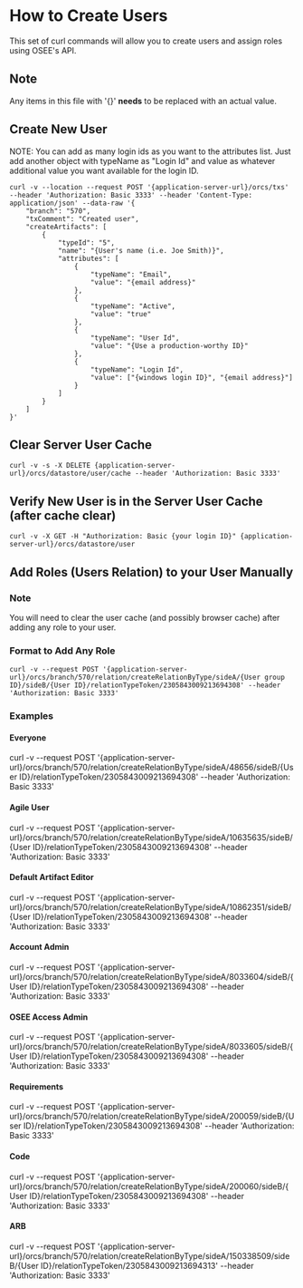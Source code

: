 # How to Create Users

This set of curl commands will allow you to create users and assign roles using OSEE's API.

## Note

Any items in this file with '{}' **needs** to be replaced with an actual value.

## Create New User

NOTE: You can add as many login ids as you want to the attributes list. Just add another object with typeName as "Login Id" and value as whatever additional value you want available for the login ID.

```
curl -v --location --request POST '{application-server-url}/orcs/txs' --header 'Authorization: Basic 3333' --header 'Content-Type: application/json' --data-raw '{
    "branch": "570",
    "txComment": "Created user",
    "createArtifacts": [
        {
            "typeId": "5",
            "name": "{User's name (i.e. Joe Smith)}",
            "attributes": [
                {
                    "typeName": "Email",
                    "value": "{email address}"
                },
                {
                    "typeName": "Active",
                    "value": "true"
                },
                {
                    "typeName": "User Id",
                    "value": "{Use a production-worthy ID}"
                },
                {
                    "typeName": "Login Id",
                    "value": ["{windows login ID}", "{email address}"]
                }
            ]
        }
    ]
}'
```

## Clear Server User Cache

```
curl -v -s -X DELETE {application-server-url}/orcs/datastore/user/cache --header 'Authorization: Basic 3333'
```

## Verify New User is in the Server User Cache (after cache clear)

```
curl -v -X GET -H "Authorization: Basic {your login ID}" {application-server-url}/orcs/datastore/user
```

## Add Roles (Users Relation) to your User Manually

### Note

You will need to clear the user cache (and possibly browser cache) after adding any role to your user.

### Format to Add Any Role

```
curl -v --request POST '{application-server-url}/orcs/branch/570/relation/createRelationByType/sideA/{User group ID}/sideB/{User ID}/relationTypeToken/2305843009213694308' --header 'Authorization: Basic 3333'
```

### Examples

#### Everyone

curl -v --request POST '{application-server-url}/orcs/branch/570/relation/createRelationByType/sideA/48656/sideB/{User ID}/relationTypeToken/2305843009213694308' --header 'Authorization: Basic 3333'

#### Agile User

curl -v --request POST '{application-server-url}/orcs/branch/570/relation/createRelationByType/sideA/10635635/sideB/{User ID}/relationTypeToken/2305843009213694308' --header 'Authorization: Basic 3333'

#### Default Artifact Editor

curl -v --request POST '{application-server-url}/orcs/branch/570/relation/createRelationByType/sideA/10862351/sideB/{User ID}/relationTypeToken/2305843009213694308' --header 'Authorization: Basic 3333'

#### Account Admin

curl -v --request POST '{application-server-url}/orcs/branch/570/relation/createRelationByType/sideA/8033604/sideB/{User ID}/relationTypeToken/2305843009213694308' --header 'Authorization: Basic 3333'

#### OSEE Access Admin

curl -v --request POST '{application-server-url}/orcs/branch/570/relation/createRelationByType/sideA/8033605/sideB/{User ID}/relationTypeToken/2305843009213694308' --header 'Authorization: Basic 3333'

#### Requirements

curl -v --request POST '{application-server-url}/orcs/branch/570/relation/createRelationByType/sideA/200059/sideB/{User ID}/relationTypeToken/2305843009213694308' --header 'Authorization: Basic 3333'

#### Code

curl -v --request POST '{application-server-url}/orcs/branch/570/relation/createRelationByType/sideA/200060/sideB/{User ID}/relationTypeToken/2305843009213694308' --header 'Authorization: Basic 3333'

#### ARB

curl -v --request POST '{application-server-url}/orcs/branch/570/relation/createRelationByType/sideA/150338509/sideB/{User ID}/relationTypeToken/2305843009213694313' --header 'Authorization: Basic 3333'
